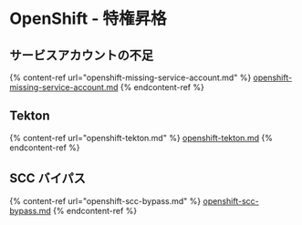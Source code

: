 # OpenShift - 特権昇格

## サービスアカウントの不足

{% content-ref url="openshift-missing-service-account.md" %}
[openshift-missing-service-account.md](openshift-missing-service-account.md)
{% endcontent-ref %}

## Tekton

{% content-ref url="openshift-tekton.md" %}
[openshift-tekton.md](openshift-tekton.md)
{% endcontent-ref %}

## SCC バイパス

{% content-ref url="openshift-scc-bypass.md" %}
[openshift-scc-bypass.md](openshift-scc-bypass.md)
{% endcontent-ref %}

